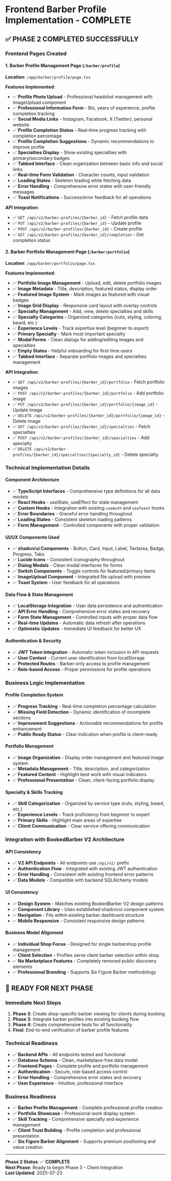 # Frontend Barber Profile Implementation - COMPLETE

## ✅ **PHASE 2 COMPLETED SUCCESSFULLY**

### **Frontend Pages Created**

#### 1. **Barber Profile Management Page** (`/barber/profile`)
**Location**: `/app/barber/profile/page.tsx`

**Features Implemented**:
- ✅ **Profile Photo Upload** - Professional headshot management with ImageUpload component
- ✅ **Professional Information Form** - Bio, years of experience, profile completion tracking
- ✅ **Social Media Links** - Instagram, Facebook, X (Twitter), personal website
- ✅ **Profile Completion Status** - Real-time progress tracking with completion percentage
- ✅ **Profile Completion Suggestions** - Dynamic recommendations to improve profile
- ✅ **Specialties Display** - Show existing specialties with primary/secondary badges
- ✅ **Tabbed Interface** - Clean organization between basic info and social links
- ✅ **Real-time Form Validation** - Character counts, input validation
- ✅ **Loading States** - Skeleton loading while fetching data
- ✅ **Error Handling** - Comprehensive error states with user-friendly messages
- ✅ **Toast Notifications** - Success/error feedback for all operations

**API Integration**:
- ✅ `GET /api/v2/barber-profiles/{barber_id}` - Fetch profile data
- ✅ `PUT /api/v2/barber-profiles/{barber_id}` - Update profile
- ✅ `POST /api/v2/barber-profiles/{barber_id}` - Create profile  
- ✅ `GET /api/v2/barber-profiles/{barber_id}/completion` - Get completion status

#### 2. **Barber Portfolio Management Page** (`/barber/portfolio`)
**Location**: `/app/barber/portfolio/page.tsx`

**Features Implemented**:
- ✅ **Portfolio Image Management** - Upload, edit, delete portfolio images
- ✅ **Image Metadata** - Title, description, featured status, display order
- ✅ **Featured Image System** - Mark images as featured with visual badges
- ✅ **Image Grid Display** - Responsive card layout with overlay controls
- ✅ **Specialty Management** - Add, view, delete specialties and skills
- ✅ **Specialty Categories** - Organized categories (cuts, styling, coloring, beard, etc.)
- ✅ **Experience Levels** - Track expertise level (beginner to expert)
- ✅ **Primary Specialty** - Mark most important specialty
- ✅ **Modal Forms** - Clean dialogs for adding/editing images and specialties
- ✅ **Empty States** - Helpful onboarding for first-time users
- ✅ **Tabbed Interface** - Separate portfolio images and specialties management

**API Integration**:
- ✅ `GET /api/v2/barber-profiles/{barber_id}/portfolio` - Fetch portfolio images
- ✅ `POST /api/v2/barber-profiles/{barber_id}/portfolio` - Add portfolio image
- ✅ `PUT /api/v2/barber-profiles/{barber_id}/portfolio/{image_id}` - Update image
- ✅ `DELETE /api/v2/barber-profiles/{barber_id}/portfolio/{image_id}` - Delete image
- ✅ `GET /api/v2/barber-profiles/{barber_id}/specialties` - Fetch specialties
- ✅ `POST /api/v2/barber-profiles/{barber_id}/specialties` - Add specialty
- ✅ `DELETE /api/v2/barber-profiles/{barber_id}/specialties/{specialty_id}` - Delete specialty

### **Technical Implementation Details**

#### **Component Architecture**
- ✅ **TypeScript Interfaces** - Comprehensive type definitions for all data models
- ✅ **React Hooks** - useState, useEffect for state management
- ✅ **Custom Hooks** - Integration with existing `useAuth` and `useToast` hooks
- ✅ **Error Boundaries** - Graceful error handling throughout
- ✅ **Loading States** - Consistent skeleton loading patterns
- ✅ **Form Management** - Controlled components with proper validation

#### **UI/UX Components Used**
- ✅ **shadcn/ui Components** - Button, Card, Input, Label, Textarea, Badge, Progress, Tabs
- ✅ **Lucide Icons** - Consistent iconography throughout
- ✅ **Dialog Modals** - Clean modal interfaces for forms
- ✅ **Switch Components** - Toggle controls for featured/primary items
- ✅ **ImageUpload Component** - Integrated file upload with preview
- ✅ **Toast System** - User feedback for all operations

#### **Data Flow & State Management**
- ✅ **LocalStorage Integration** - User data persistence and authentication
- ✅ **API Error Handling** - Comprehensive error states and recovery
- ✅ **Form State Management** - Controlled inputs with proper data flow
- ✅ **Real-time Updates** - Automatic data refresh after operations
- ✅ **Optimistic Updates** - Immediate UI feedback for better UX

#### **Authentication & Security**
- ✅ **JWT Token Integration** - Automatic token inclusion in API requests
- ✅ **User Context** - Current user identification from localStorage
- ✅ **Protected Routes** - Barber-only access to profile management
- ✅ **Role-based Access** - Proper permissions for profile operations

### **Business Logic Implementation**

#### **Profile Completion System**
- ✅ **Progress Tracking** - Real-time completion percentage calculation
- ✅ **Missing Field Detection** - Dynamic identification of incomplete sections  
- ✅ **Improvement Suggestions** - Actionable recommendations for profile enhancement
- ✅ **Public Ready Status** - Clear indication when profile is client-ready

#### **Portfolio Management**
- ✅ **Image Organization** - Display order management and featured image system
- ✅ **Metadata Management** - Title, description, and categorization
- ✅ **Featured Content** - Highlight best work with visual indicators
- ✅ **Professional Presentation** - Clean, client-facing portfolio display

#### **Specialty & Skills Tracking**  
- ✅ **Skill Categorization** - Organized by service type (cuts, styling, beard, etc.)
- ✅ **Experience Levels** - Track proficiency from beginner to expert
- ✅ **Primary Skills** - Highlight main areas of expertise
- ✅ **Client Communication** - Clear service offering communication

### **Integration with BookedBarber V2 Architecture**

#### **API Consistency**
- ✅ **V2 API Endpoints** - All endpoints use `/api/v2/` prefix
- ✅ **Authentication Flow** - Integrated with existing JWT authentication
- ✅ **Error Handling** - Consistent with existing frontend error patterns
- ✅ **Data Models** - Compatible with backend SQLAlchemy models

#### **UI Consistency**
- ✅ **Design System** - Matches existing BookedBarber V2 design patterns
- ✅ **Component Library** - Uses established shadcn/ui component system
- ✅ **Navigation** - Fits within existing barber dashboard structure
- ✅ **Mobile Responsive** - Consistent responsive design patterns

#### **Business Model Alignment**
- ✅ **Individual Shop Focus** - Designed for single barbershop profile management
- ✅ **Client Selection** - Profiles serve client barber selection within shop
- ✅ **No Marketplace Features** - Completely removed public discovery elements
- ✅ **Professional Branding** - Supports Six Figure Barber methodology

## 🎯 **READY FOR NEXT PHASE**

### **Immediate Next Steps**
1. **Phase 3**: Create shop-specific barber viewing for clients during booking
2. **Phase 3**: Integrate barber profiles into existing booking flow  
3. **Phase 4**: Create comprehensive tests for all functionality
4. **Final**: End-to-end verification of barber profile features

### **Technical Readiness**
- ✅ **Backend APIs** - All endpoints tested and functional
- ✅ **Database Schema** - Clean, marketplace-free data model
- ✅ **Frontend Pages** - Complete profile and portfolio management
- ✅ **Authentication** - Secure, role-based access control
- ✅ **Error Handling** - Comprehensive error states and recovery
- ✅ **User Experience** - Intuitive, professional interface

### **Business Readiness**
- ✅ **Barber Profile Management** - Complete professional profile creation
- ✅ **Portfolio Showcase** - Professional work display system
- ✅ **Skill Tracking** - Comprehensive specialty and experience management
- ✅ **Client Trust Building** - Profile completion and professional presentation
- ✅ **Six Figure Barber Alignment** - Supports premium positioning and value creation

---
**Phase 2 Status**: ✅ **COMPLETE**  
**Next Phase**: Ready to begin Phase 3 - Client Integration  
**Last Updated**: 2025-07-23